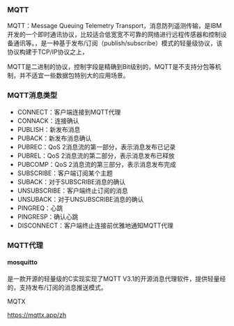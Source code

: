 ### MQTT
MQTT：Message Queuing Telemetry Transport，消息防列遥测传输，是IBM开发的一个即时通讯协议，比较适合低宽宽不可靠的网络进行远程传感器和控制设备通讯等。，是一种基于发布/订阅（publish/subscribe）模式的轻量级协议，该协议构建于TCP/IP协议之上，


MQTT是二进制的协议，控制字段是精确到Bit级别的，MQTT是不支持分包等机制，并不适宜一些数据包特别大的应用场景。

### MQTT消息类型
* CONNECT：客户端连接到MQTT代理
* CONNACK：连接确认
* PUBLISH：新发布消息
* PUBACK：新发布消息确认
* PUBREC：QoS 2消息流的第一部分，表示消息发布已记录
* PUBREL：QoS 2消息流的第二部分，表示消息发布已释放
* PUBCOMP：QoS 2消息流的第三部分，表示消息发布完成
* SUBSCRIBE：客户端订阅某个主题
* SUBACK：对于SUBSCRIBE消息的确认
* UNSUBSCRIBE：客户端终止订阅的消息
* UNSUBACK：对于UNSUBSCRIBE消息的确认
* PINGREQ：心跳
* PINGRESP：确认心跳
* DISCONNECT：客户端终止连接前优雅地通知MQTT代理


### MQTT代理
#### mosquitto
是一款开源的轻量级的C实现实现了MQTT V3.1的开源消息代理软件，提供轻量经的，支持发布/订阅的消息推送模式。



MQTX

https://mqttx.app/zh

